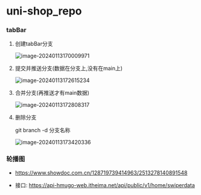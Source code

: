 # uni-shop_repo

###  tabBar

1. 创建tabBar分支

   ![image-20240113170009971](C:\Users\椋\AppData\Roaming\Typora\typora-user-images\image-20240113170009971.png)

2. 提交并推送分支(数据在分支上,没有在main上)

   ![image-20240113172615234](C:\Users\椋\AppData\Roaming\Typora\typora-user-images\image-20240113172615234.png)

3. 合并分支(再推送才有main数据)

   ![image-20240113172808317](C:\Users\椋\AppData\Roaming\Typora\typora-user-images\image-20240113172808317.png)

4. 删除分支

   git branch -d 分支名称

   ![image-20240113173420336](C:\Users\椋\AppData\Roaming\Typora\typora-user-images\image-20240113173420336.png)

### 轮播图

+ https://www.showdoc.com.cn/128719739414963/2513278140891548

+ 接口: https://api-hmugo-web.itheima.net/api/public/v1/home/swiperdata


